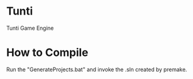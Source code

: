 # Tunti
Tunti Game Engine

# How to Compile 
Run the "GenerateProjects.bat" and invoke the .sln created by premake.
